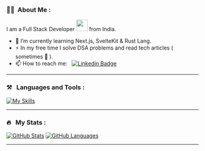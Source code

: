 ### :woman_technologist: &nbsp;About Me :

I am a Full Stack Developer <img src="https://media.giphy.com/media/WUlplcMpOCEmTGBtBW/giphy.gif" width="30"> from India.

- 🔭 I’m currently learning Next.js, SvelteKit & Rust Lang.
- ⚡ In my free time I solve DSA problems and read tech articles ( sometimes 🥲 ).
- 📫 How to reach me: &nbsp; [![Linkedin Badge](https://img.shields.io/badge/-Himan-blue?style=flat&logo=Linkedin&logoColor=white)](https://www.linkedin.com/in/Himan-Miku)

---

### ⚒️ &nbsp; Languages and Tools :


[![My Skills](https://skillicons.dev/icons?i=figma,bash,java,js,ts,tailwind,react,nextjs,docker,flutter,firebase,mongodb,postgres,prisma,git,solidity&perline=8)](https://skillicons.dev)

---

### 🔥 &nbsp; My Stats :

[![GitHub Stats](https://github-readme-stats.vercel.app/api?username=Himan-Miku&hide=issues&show_icons=true&hide_border=true&theme=github_dark&count_private=true)](https://github.com/anuraghazra/github-readme-stats)
[![GitHub Languages](https://github-readme-stats.vercel.app/api/top-langs/?username=Himan-Miku&size_weight=0.5&count_weight=0.5&includeForks=true&layout=compact&hide=html,css,c,c%2B%2B,objective-c,kotlin,swift,cmake&hide_border=true&langs_count=8&theme=github_dark)](https://github.com/anuraghazra/github-readme-stats)

---

